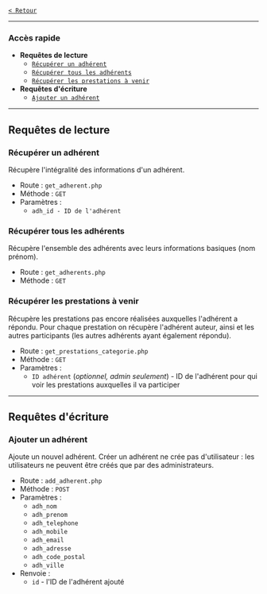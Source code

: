 [`< Retour`](../../README.md#sommaire_requetes)
___
### Accès rapide
* **Requêtes de lecture**
	* [`Récupérer un adhérent`](#récupérer-un-adhérent)
	* [`Récupérer tous les adhérents`](#récupérer-tous-les-adhérents)
	* [`Récupérer les prestations à venir`](#récupérer-les-prestations-à-venir)
* **Requêtes d'écriture**
	* [`Ajouter un adhérent`](#ajouter-un-adhérent)
___

## Requêtes de lecture



### Récupérer un adhérent
Récupère l'intégralité des informations d'un adhérent.
* Route : `get_adherent.php` 
* Méthode : `GET`
* Paramètres :
	* `adh_id - ID de l'adhérent`


### Récupérer tous les adhérents
Récupère l'ensemble des adhérents avec leurs informations basiques (nom prénom).
* Route : `get_adherents.php` 
* Méthode : `GET`


### Récupérer les prestations à venir
Récupère les prestations pas encore réalisées auxquelles l'adhérent a répondu.
Pour chaque prestation on récupère l'adhérent auteur, ainsi et les autres participants (les autres adhérents ayant également répondu).

* Route : `get_prestations_categorie.php` 
* Méthode : `GET`
* Paramètres :
	* `ID adhérent` (*optionnel, admin seulement*) - ID de l'adhérent pour qui voir les prestations auxquelles il va participer





______________________






## Requêtes d'écriture


### Ajouter un adhérent
Ajoute un nouvel adhérent. Créer un adhérent ne crée pas d'utilisateur : les utilisateurs ne peuvent être créés que par des administrateurs.
* Route : `add_adherent.php`
* Méthode : `POST`
* Paramètres :
	* `adh_nom`
	* `adh_prenom`
	* `adh_telephone`
	* `adh_mobile`
	* `adh_email`
	* `adh_adresse`
	* `adh_code_postal`
	* `adh_ville`
* Renvoie :
	* `id` - l'ID de l'adhérent ajouté


